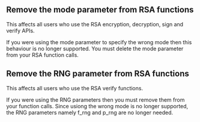 Remove the mode parameter from RSA functions
--------------------------------------------

This affects all users who use the RSA encryption, decryption, sign and
verify APIs.

If you were using the mode parameter to specify the wrong mode then
this behaviour is no longer supported. You must delete the mode
parameter from your RSA function calls.


Remove the RNG parameter from RSA functions
--------------------------------------------

This affects all users who use the RSA verify functions.

If you were using the RNG parameters then you must remove
them from your function calls. Since usiong the wrong mode
is no longer supported, the RNG parameters namely f_rng
and p_rng are no longer needed.
